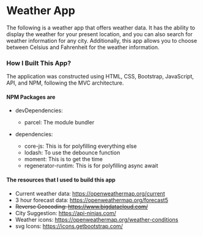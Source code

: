 # Weather App

The following is a weather app that offers weather data.
It has the ability to display the weather for your present location, and you can also search for weather information for any city.
Additionally, this app allows you to choose between Celsius and Fahrenheit for the weather information.

### How I Built This App?

The application was constructed using HTML, CSS, Bootstrap, JavaScript, API, and NPM, following the MVC architecture.

#### NPM Packages are

-  devDependencies:

   -  parcel: The module bundler

-  dependencies:
   -  core-js: This is for polyfilling everything else
   -  lodash: To use the debounce function
   -  moment: This is to get the time
   -  regenerator-runtim: This is for polyfilling async await

#### The resources that I used to build this app

-  Current weather data: https://openweathermap.org/current
-  3 hour forecast data: https://openweathermap.org/forecast5
-  ~~Reverse Geocoding: https://www.bigdatacloud.com/~~
-  City Suggestion: https://api-ninjas.com/
-  Weather icons: https://openweathermap.org/weather-conditions
-  svg Icons: https://icons.getbootstrap.com/

